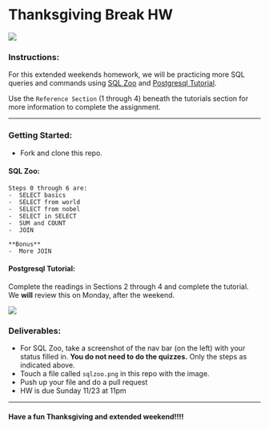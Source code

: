 # Thanksgiving Break HW

![](https://media.giphy.com/media/3o6ZsYGMkqcR5awXV6/giphy.gif)

### Instructions:

For this extended weekends homework, we will be practicing more SQL queries and commands using [SQL Zoo](https://sqlzoo.net/) and [Postgresql Tutorial](http://www.postgresqltutorial.com/).  

Use the `Reference Section` (1 through 4) beneath the tutorials section for more information to complete the assignment.
********
### Getting Started:
-  Fork and clone this repo.

#### SQL Zoo:
```
Steps 0 through 6 are:
-  SELECT basics
-  SELECT from world
-  SELECT from nobel
-  SELECT in SELECT
-  SUM and COUNT
-  JOIN

**Bonus**
-  More JOIN
```

#### Postgresql Tutorial:

Complete the readings in Sections 2 through 4 and complete the tutorial. We **will** review this on Monday, after the weekend.


![](https://media.giphy.com/media/3oriNP2rOI1ah2Rtde/giphy.gif)

### Deliverables:

-  For SQL Zoo, take a screenshot of the nav bar (on the left) with your status filled in. **You do not need to do the quizzes.** Only the steps as indicated above. 
-  Touch a file called `sqlzoo.png` in this repo with the image.
-  Push up your file and do a pull request
-  HW is due Sunday 11/23 at 11pm

*********
#### Have a fun Thanksgiving and extended weekend!!!!

